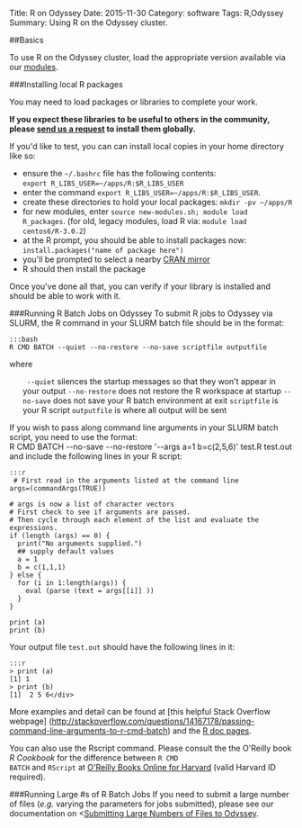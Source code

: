 Title: R on Odyssey
Date: 2015-11-30
Category: software
Tags: R,Odyssey
Summary: Using R on the Odyssey cluster.

##Basics

To use R on the Odyssey cluster, load the appropriate version available via our [modules](module_list>).

###Installing local R packages

You may need to load packages or libraries to complete your work.

**If you expect these libraries to be useful to others in the community, please [send us a request](rchelp>) to install them globally.**

If you'd like to test, you can can install local copies in your home directory like so:

* ensure the `~/.bashrc` file has the following contents:<br> `export R_LIBS_USER=~/apps/R:$R_LIBS_USER`
* enter the command `export R_LIBS_USER=~/apps/R:$R_LIBS_USER`.
* create these directories to hold your local packages: `mkdir -pv ~/apps/R`
* for new modules, enter `source new-modules.sh; module load R_packages`. (for old, legacy modules, load R via: <code>module load centos6/R-3.0.2</code>)
* at the R prompt, you should be able to install packages now: `install.packages("name of package here")`
* you'll be prompted to select a nearby [CRAN mirror](http://cran.r-project.org)
* R should then install the package

Once you've done all that, you can verify if your library is installed and should be able to work with it.

###Running R Batch Jobs on Odyssey
To submit R jobs to Odyssey via SLURM, the R command in your SLURM batch file should be in the format:

    :::bash
    R CMD BATCH --quiet --no-restore --no-save scriptfile outputfile
    
where 
<ul>
   <code> --quiet</code> silences the startup messages so that they won't appear in your output
    <code>--no-restore</code> does not restore the R workspace at startup
    <code>--no-save</code> does not save your R batch environment at exit
    <code>scriptfile</code> is your R script
    <code>outputfile</code> is where all output will be sent</ul>
If you wish to pass along command line arguments in your SLURM batch script, you need to use the format:
<div class="rc-code">R CMD BATCH --no-save --no-restore '--args a=1 b=c(2,5,6)' test.R test.out </div>
and include the following lines in your R script:

    :::r
     # First read in the arguments listed at the command line
    args=(commandArgs(TRUE))
     
    # args is now a list of character vectors
    # First check to see if arguments are passed.
    # Then cycle through each element of the list and evaluate the expressions.
    if (length (args) == 0) {
      print("No arguments supplied.")
      ## supply default values
      a = 1
      b = c(1,1,1)
    } else {
      for (i in 1:length(args)) {
        eval (parse (text = args[[i]] ))
      }
    }
 
    print (a)
    print (b)

Your output file <code>test.out</code> should have the following lines in it:

    :::r
    > print (a)
    [1] 1
    > print (b)
    [1]  2 5 6</div>

More examples and detail can be found at [this helpful Stack Overflow webpage] (http://stackoverflow.com/questions/14167178/passing-command-line-arguments-to-r-cmd-batch) and the [R doc pages](http://www.r-project.org/other-docs.html).

You can also use the Rscript command. Please consult the the O'Reilly book <em>R Cookbook</em> for the difference between <code>R CMD BATCH</code> and <code>RScript</code> at [O'Reilly Books Online for Harvard](http://proquest.safaribooksonline.com.ezp-prod1.hul.harvard.edu/book/programming/r/9780596809287/3dot-navigating-the-software/id3372214?uicode=harvard) (valid Harvard ID required).

###Running Large #s of R Batch Jobs
If you need to submit a large number of files (<em>e.g.</em> varying the parameters for jobs submitted), please see our documentation on <[Submitting Large Numbers of Files to Odyssey](/submitting-large-numbers-of-jobs-to-odyssey.html).


